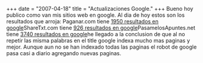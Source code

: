 +++
date = "2007-04-18"
title = "Actualizaciones Google."
+++
Bueno hoy publico como van mis sitios web en google. Al dia de hoy estos son los resultados que arroja: Paganar.com tiene [1950 resultados en google](http://www.google.com.mx/search?source=ig&hl=es&q=site%3Apaganar.com&btnG=Buscar+con+Google&meta= "1950 paaganar.com")ShareTxt.com tiene [926 resultados en google](http://www.google.com.mx/search?hl=es&q=site%3Awww.sharetxt.com&btnG=B%C3%BAsqueda&meta= "sharetxt en google")PasamelosApuntes.net tiene [3740 resultados en google](http://www.google.com.mx/search?hl=es&q=site%3Apasamelosapuntes.net&btnG=B%C3%BAsqueda&meta=)he llegado a la conclusion de que al no repetir las misma palabras en el title google indexa mucho mas paginas y mejor. Aunque aun no se han indexado todas las paginas el robot de google pasa casi a diario agregando nuevas paginas.


